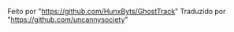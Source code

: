 Feito por "https://github.com/HunxByts/GhostTrack"
Traduzido por "https://github.com/uncannysociety"
